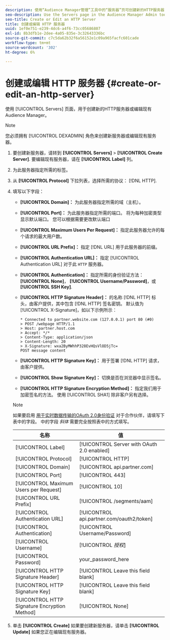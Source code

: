 ```yaml
---
description: 使用“Audience Manager管理”工具中的“服务器”页可创建新的HTTP服务器或编辑现有服务器。
seo-description: Use the Servers page in the Audience Manager Admin tool to create a new HTTP server or to edit an existing server.
seo-title: Create or Edit an HTTP Server
title: 创建或编辑 HTTP 服务器
uuid: 1ef0e751-e239-4dc6-a4f6-73cc05686807
exl-id: 8b3dfb1e-2dee-4a05-835e-3c32643336bc
source-git-commit: c7c5da62b32f6a56152e1c09a965facfc601cade
workflow-type: tm+mt
source-wordcount: '302'
ht-degree: 6%

---
```


# 创建或编辑 HTTP 服务器 {#create-or-edit-an-http-server}

使用 [!UICONTROL Servers] 页面，用于创建新的HTTP服务器或编辑现有Audience Manager。

>[!NOTE]
>
>您必须拥有 [!UICONTROL DEXADMIN] 角色来创建新服务器或编辑现有服务器。

1. 要创建新服务器，请转到 **[!UICONTROL Servers]** > **[!UICONTROL Create Server]**. 要编辑现有服务器，请在 **[!UICONTROL Label]** 列。
1. 为此服务器指定所需的标签。
1. 从 **[!UICONTROL Protocol]** 下拉列表，选择所需的协议： [!DNL HTTP].
1. 填写以下字段：

   * **[!UICONTROL Domain]：** 为此服务器指定所需的域（主机）。
   * **[!UICONTROL Port]：** 为此服务器指定所需的端口。 将为每种加密类型显示默认端口。 您可以根据需要更改默认端口
   * **[!UICONTROL Maximum Users Per Request]：** 指定此服务器允许的每个请求的最大用户数。
   * **[!UICONTROL URL Prefix]：** 指定 [!DNL URL] 用于此服务器的前缀。
   * **[!UICONTROL Authentication URL]：** 指定 [!UICONTROL Authentication URL] 对于此 `HTTP` 服务器。
   * **[!UICONTROL Authentication]：** 指定所需的身份验证方法： **[!UICONTROL None]**， **[!UICONTROL Username/Password]**，或 **[!UICONTROL SSH Key]**.
   * **[!UICONTROL HTTP Signature Header]：** 的名称 [!DNL HTTP] 标头，由客户提供，其中包含 [!DNL HTTP] 签名密钥。 默认值为 [!UICONTROL X-Signature]，如以下示例所示：

      ```
      * Connected to partner.website.com (127.0.0.1) port 80 (#0)
      > POST /webpage HTTP/1.1
      > Host: partner.host.com
      > Accept: */*
      > Content-Type: application/json
      > Content-Length: 20
      > X-Signature: wxa2ByMWhhP328EvHQsVlOD5jTc=
      POST message content
      ```

   * **[!UICONTROL HTTP Signature Key]：** 用于签署 [!DNL HTTP] 请求，由客户提供。
   * **[!UICONTROL Show Signature Key]：** 切换是否在浏览器中显示签名。
   * **[!UICONTROL HTTP Signature Encryption Method]：** 指定我们用于加密签名的方法。 使用 [!UICONTROL SHA1] 除非客户另有选择。

   >[!NOTE]
   >
   >如果要启用 [用于实时数据传输的OAuth 2.0身份验证](https://experienceleague.adobe.com/docs/audience-manager/user-guide/implementation-integration-guides/receiving-audience-data/real-time-outbound-transfers/oauth-in-outbound-transfers.html?lang=en) 对于合作伙伴，请填写下表中的字段。 中的字段 *斜体* 需要完全按照表中的方式填写。

   | 名称 | 值 |
   |---|---|
   | [!UICONTROL Label] | [!UICONTROL Server with OAuth 2.0 enabled] |
   | [!UICONTROL Protocol] | [!UICONTROL HTTP] |
   | [!UICONTROL Domain] | [!UICONTROL api.partner.com] |
   | [!UICONTROL Port] | [!UICONTROL 443] |
   | [!UICONTROL Maximum Users per Request] | [!UICONTROL 10] |
   | [!UICONTROL URL Prefix] | [!UICONTROL /segments/aam] |
   | [!UICONTROL Authentication URL] | [!UICONTROL api.partner.com/oauth2/token] |
   | [!UICONTROL Authentication] | [!UICONTROL Username/Password] |
   | [!UICONTROL Username] | [!UICONTROL *授权*] |
   | [!UICONTROL Password] | your_password_here |
   | [!UICONTROL HTTP Signature Header] | [!UICONTROL Leave this field blank] |
   | [!UICONTROL HTTP Signature Key] | [!UICONTROL Leave this field blank] |
   | [!UICONTROL HTTP Signature Encryption Method] | [!UICONTROL None] |

1. 单击 **[!UICONTROL Create]** 如果要创建新服务器，请单击 **[!UICONTROL Update]** 如果您正在编辑现有服务器。
